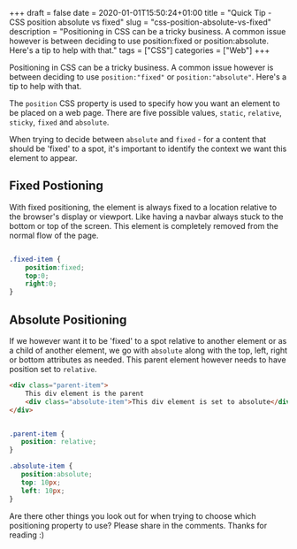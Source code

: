 +++
draft = false
date = 2020-01-01T15:50:24+01:00
title = "Quick Tip - CSS position absolute vs fixed"
slug = "css-position-absolute-vs-fixed"
description = "Positioning in CSS can be a tricky business. A common issue however is between deciding to use position:fixed or position:absolute. Here's a tip to help with that."
tags = ["CSS"]
categories = ["Web"]
+++

Positioning in CSS can be a tricky business. A common issue however is between deciding to use `position:"fixed"` or `position:"absolute"`. Here's a tip to help with that.

The `position` CSS property is used to specify how you want an element to be placed on a web page. There are five possible values, `static`, `relative`, `sticky`, `fixed` and `absolute`.

When trying to decide between `absolute` and `fixed` - for a content that should be 'fixed' to a spot, it's important to identify the context we want this element to appear.

## Fixed Postioning

With fixed positioning, the element is always fixed to a location relative to the browser's display or viewport. Like having a navbar always stuck to the bottom or top of the screen. This element is completely removed from the normal flow of the page.

```css

.fixed-item {
    position:fixed;
    top:0;
    right:0;
}

```

## Absolute Positioning

 If we however want it to be 'fixed' to a spot relative to another element or as a child of another element, we go with `absolute` along with the top, left, right or bottom attributes as needed. This parent element however needs to have position set to `relative`.

```html
<div class="parent-item">
    This div element is the parent
    <div class="absolute-item">This div element is set to absolute</div>
</div>
```
 ```css

.parent-item {
    position: relative;
}

.absolute-item {
    position:absolute;
    top: 10px;
    left: 10px;
}

 ```

 Are there other things you look out for when trying to choose which positioning property to use? Please share in the comments. Thanks for reading :)